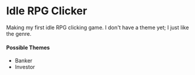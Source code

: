 # Idle RPG Clicker


Making my first idle RPG clicking game.
I don't have a theme yet; I just like the genre.  

#### Possible Themes
- Banker
- Investor

